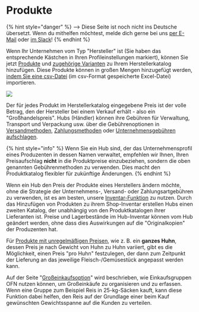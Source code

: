 # Produkte

{% hint style="danger" %}
<img src="https://firebasestorage.googleapis.com/v0/b/gitbook-28427.appspot.com/o/assets%2F-L9rgk4wEweX_zxXIzmW%2F-LpeYcYHvFT89zDzVlG4%2F-LpeZq2i0oaAbNYfYfu5%2FCapture%20du%202019-09-26%2000-38-19.png?alt=media&#x26;token=aef3eea2-4d60-4d24-99ec-6edbda36b45c" alt="" data-size="line">-->​<img src="https://firebasestorage.googleapis.com/v0/b/gitbook-28427.appspot.com/o/assets%2F-L9rgk4wEweX_zxXIzmW%2F-MdHZQzZkj-9uNA4c3qD%2F-MdIF6yxdsNWC5BK3awW%2FFlagge%20Deutschland.jpg?alt=media&#x26;token=9bbe895b-2aa1-40da-8221-01fb74558b92" alt="" data-size="line"> Diese Seite ist noch nicht ins Deutsche übersetzt. Wenn du mithelfen möchtest, melde dich gerne bei uns [per E-Mail](mailto:konrad@openfoodnetwork.de) oder [im Slack](https://join.slack.com/t/openfoodnetwork/shared\_invite/zt-9sjkjdlu-r02kUMP1zbrTgUhZhYPF\~A)!
{% endhint %}

Wenn Ihr Unternehmen vom Typ "Hersteller" ist (Sie haben das entsprechende Kästchen in Ihren Profileinstellungen markiert), können Sie jetzt [Produkte](products.md) und [zugehörige Varianten](product-variants.md) zu Ihrem Herstellerkatalog hinzufügen. Diese Produkte können in großen Mengen hinzugefügt werden, [indem Sie eine csv-Datei](product-and-inventory-import.md) (im csv-Format gespeicherte Excel-Datei) importieren.

![](../../.gitbook/assets/products1.jpg)

Der für jedes Produkt im Herstellerkatalog eingegebene Preis ist der volle Betrag, den der Hersteller bei einem Verkauf erhält - also ein "Großhandelspreis". Hubs (Händler) können ihre Gebühren für Verwaltung, Transport und Verpackung usw. über die Gebührenoptionen in [Versandmethoden](../shopfront/shipping-methods.md), [Zahlungsmethoden](../shopfront/payment-methods.md) oder [Unternehmensgebühren aufschlagen](../shopfront/enterprise-fees.md).

{% hint style="info" %}
Wenn Sie ein Hub sind, der das Unternehmensprofil eines Produzenten in dessen Namen verwaltet, empfehlen wir Ihnen, Ihren Preisaufschlag **nicht** in die Produktpreise einzubeziehen, sondern die oben genannten Gebührenmethoden zu verwenden. Dies macht den Produktkatalog flexibler für zukünftige Änderungen.
{% endhint %}

Wenn ein Hub den Preis der Produkte eines Herstellers ändern möchte, ohne die Strategie der Unternehmens-, Versand- oder Zahlungsartgebühren zu verwenden, ist es am besten, unsere [Inventar-Funktion](inventory-tool.md) zu nutzen. Durch das Hinzufügen von Produkten zu ihrem Shop-Inventar erstellen Hubs einen zweiten Katalog, der unabhängig von den Produktkatalogen ihrer Lieferanten ist. Preise und Lagerbestände im Hub-Inventar können vom Hub geändert werden, ohne dass dies Auswirkungen auf die "Originalkopien" der Produzenten hat.

Für [Produkte mit unregelmäßigen Preisen](pricing-irregular-items-kg.md), wie z. B. ein **ganzes Huhn**, dessen Preis je nach Gewicht von Huhn zu Huhn variiert, gibt es die Möglichkeit, einen Preis "pro Huhn" festzulegen, der dann zum Zeitpunkt der Lieferung an das jeweilige Fleisch-/Gemüsestück angepasst werden kann.

Auf der Seite "[Großeinkaufsoption](group-buy-for-bulk-ordering.md)" wird beschrieben, wie Einkaufsgruppen OFN nutzen können, um Großeinkäufe zu organisieren und zu erfassen. Wenn eine Gruppe zum Beispiel Reis in 25-kg-Säcken kauft, kann diese Funktion dabei helfen, den Reis auf der Grundlage einer beim Kauf gewünschten Gewichtsspanne auf die Kunden zu verteilen.
